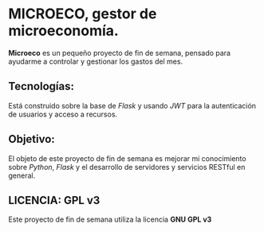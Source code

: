# MICROECO, gestor de microeconomía.

**Microeco** es un pequeño proyecto de fin de semana, pensado para ayudarme a controlar y gestionar los gastos del mes.

## Tecnologías:

Está construido sobre la base de *Flask* y usando *JWT* para la autenticación de usuarios y acceso a recursos.

## Objetivo:

El objeto de este proyecto de fin de semana es mejorar mi conocimiento
sobre *Python*, *Flask* y el desarrollo de servidores y servicios RESTful
en general.

## LICENCIA: GPL v3

Este proyecto de fin de semana utiliza la licencia **GNU GPL v3**
